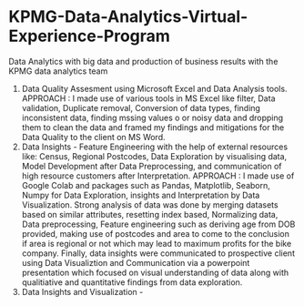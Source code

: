 # KPMG-Data-Analytics-Virtual-Experience-Program
Data Analytics with big data and production of business results with the KPMG data analytics team
1) Data Quality Assesment using Microsoft Excel and Data Analysis tools.
   APPROACH : I made use of various tools in MS Excel like filter, Data validation, Duplicate removal, Conversion of data types, finding inconsistent data, finding mssing values o               or noisy data and dropping them to clean the data and framed my findings and mitigations for the Data Quality to the client on MS Word.
2) Data Insights - Feature Engineering with the help of external resources like: Census, Regional Postcodes, Data Exploration by visualising data, Model Development after Data Preprocessing, and communication of high resource customers after Interpretation.
   APPROACH : I made use of Google Colab and packages such as Pandas, Matplotlib, Seaborn, Numpy for Data Exploration, insights and Interpretation by Data Visualization. Strong                  analysis of data was done by merging datasets based on similar attributes, resetting index based, Normalizing data, Data preprocessing, Feature engineering such as
             deriving age from DOB provided, making use of postcodes and area to come to the conclusion if area is regional or not which may lead to maximum profits for the bike
             company. 
             Finally, data insights were communicated to prospective client using Data Visualiztion and Communication via a powerpoint presentation which focused on visual
             understanding of data along with qualitiative and quantitative findings from data exploration.
3) Data Insights and Visualization - 

